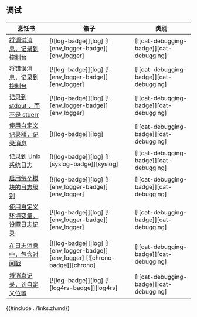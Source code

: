 ## 调试

| 烹饪书                                                | 箱子                                                                            | 类别                                    |
| ----------------------------------------------------- | ------------------------------------------------------------------------------- | --------------------------------------- |
| [将调试消息，记录到控制台][ex-log-debug]                | [![log-badge]][log] [![env_logger-badge]][env_logger]                           | [![cat-debugging-badge]][cat-debugging] |
| [将错误消息，记录到控制台][ex-log-error]                | [![log-badge]][log] [![env_logger-badge]][env_logger]                           | [![cat-debugging-badge]][cat-debugging] |
| [记录到 stdout ，而不是 stderr][ex-log-stdout]          | [![log-badge]][log] [![env_logger-badge]][env_logger]                           | [![cat-debugging-badge]][cat-debugging] |
| [使用自定义记录器，记录消息][ex-log-custom-logger]      | [![log-badge]][log]                                                             | [![cat-debugging-badge]][cat-debugging] |
| [记录到 Unix 系统日志][ex-log-syslog]                 | [![log-badge]][log] [![syslog-badge]][syslog]                                   | [![cat-debugging-badge]][cat-debugging] |
| [启用每个模块的日志级别][ex-log-mod]                  | [![log-badge]][log] [![env_logger-badge]][env_logger]                           | [![cat-debugging-badge]][cat-debugging] |
| [使用自定义环境变量，设置日志记录][ex-log-env-variable] | [![log-badge]][log] [![env_logger-badge]][env_logger]                           | [![cat-debugging-badge]][cat-debugging] |
| [在日志消息中，包含时间戳][ex-log-timestamp]            | [![log-badge]][log] [![env_logger-badge]][env_logger] [![chrono-badge]][chrono] | [![cat-debugging-badge]][cat-debugging] |
| [将消息记录，到自定义位置][ex-log-custom]               | [![log-badge]][log] [![log4rs-badge]][log4rs]                                   | [![cat-debugging-badge]][cat-debugging] |

[ex-log-debug]: development_tools/debugging/log.zh.html#log-a-debug-message-to-the-console
[ex-log-error]: development_tools/debugging/log.zh.html#log-an-error-message-to-the-console
[ex-log-stdout]: development_tools/debugging/log.zh.html#log-to-stdout-instead-of-stderr
[ex-log-custom-logger]: development_tools/debugging/log.zh.html#log-messages-with-a-custom-logger
[ex-log-syslog]: development_tools/debugging/log.zh.html#log-to-the-unix-syslog
[ex-log-mod]: development_tools/debugging/config_log.zh.html#enable-log-levels-per-module
[ex-log-env-variable]: development_tools/debugging/config_log.zh.html#use-a-custom-environment-variable-to-set-up-logging
[ex-log-timestamp]: development_tools/debugging/config_log.zh.html#include-timestamp-in-log-messages
[ex-log-custom]: development_tools/debugging/config_log.zh.html#log-messages-to-a-custom-location

{{#include ../links.zh.md}}
